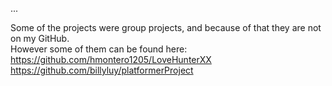 ...

Some of the projects were group projects, and because of that they are not on my GitHub. <br />
However some of them can be found here: <br />
https://github.com/hmontero1205/LoveHunterXX <br />
https://github.com/billyluy/platformerProject

